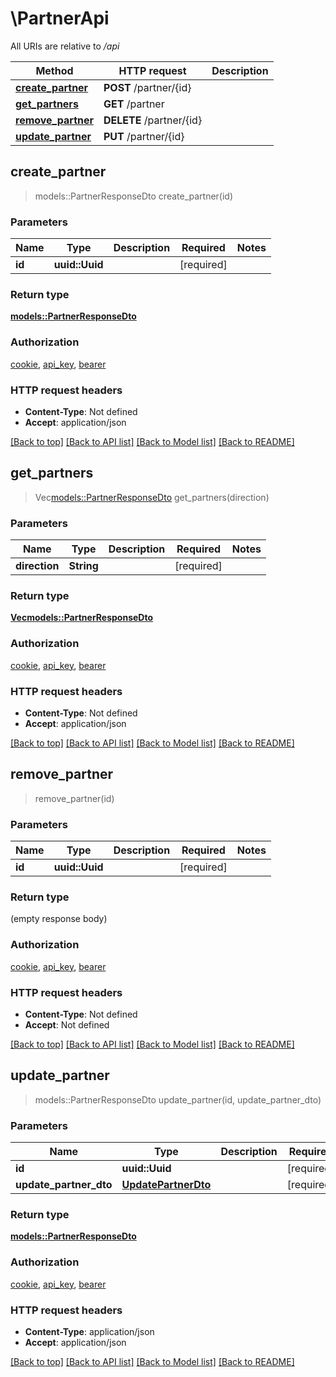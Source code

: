 # \PartnerApi

All URIs are relative to */api*

Method | HTTP request | Description
------------- | ------------- | -------------
[**create_partner**](PartnerApi.md#create_partner) | **POST** /partner/{id} | 
[**get_partners**](PartnerApi.md#get_partners) | **GET** /partner | 
[**remove_partner**](PartnerApi.md#remove_partner) | **DELETE** /partner/{id} | 
[**update_partner**](PartnerApi.md#update_partner) | **PUT** /partner/{id} | 



## create_partner

> models::PartnerResponseDto create_partner(id)


### Parameters


Name | Type | Description  | Required | Notes
------------- | ------------- | ------------- | ------------- | -------------
**id** | **uuid::Uuid** |  | [required] |

### Return type

[**models::PartnerResponseDto**](PartnerResponseDto.md)

### Authorization

[cookie](../README.md#cookie), [api_key](../README.md#api_key), [bearer](../README.md#bearer)

### HTTP request headers

- **Content-Type**: Not defined
- **Accept**: application/json

[[Back to top]](#) [[Back to API list]](../README.md#documentation-for-api-endpoints) [[Back to Model list]](../README.md#documentation-for-models) [[Back to README]](../README.md)


## get_partners

> Vec<models::PartnerResponseDto> get_partners(direction)


### Parameters


Name | Type | Description  | Required | Notes
------------- | ------------- | ------------- | ------------- | -------------
**direction** | **String** |  | [required] |

### Return type

[**Vec<models::PartnerResponseDto>**](PartnerResponseDto.md)

### Authorization

[cookie](../README.md#cookie), [api_key](../README.md#api_key), [bearer](../README.md#bearer)

### HTTP request headers

- **Content-Type**: Not defined
- **Accept**: application/json

[[Back to top]](#) [[Back to API list]](../README.md#documentation-for-api-endpoints) [[Back to Model list]](../README.md#documentation-for-models) [[Back to README]](../README.md)


## remove_partner

> remove_partner(id)


### Parameters


Name | Type | Description  | Required | Notes
------------- | ------------- | ------------- | ------------- | -------------
**id** | **uuid::Uuid** |  | [required] |

### Return type

 (empty response body)

### Authorization

[cookie](../README.md#cookie), [api_key](../README.md#api_key), [bearer](../README.md#bearer)

### HTTP request headers

- **Content-Type**: Not defined
- **Accept**: Not defined

[[Back to top]](#) [[Back to API list]](../README.md#documentation-for-api-endpoints) [[Back to Model list]](../README.md#documentation-for-models) [[Back to README]](../README.md)


## update_partner

> models::PartnerResponseDto update_partner(id, update_partner_dto)


### Parameters


Name | Type | Description  | Required | Notes
------------- | ------------- | ------------- | ------------- | -------------
**id** | **uuid::Uuid** |  | [required] |
**update_partner_dto** | [**UpdatePartnerDto**](UpdatePartnerDto.md) |  | [required] |

### Return type

[**models::PartnerResponseDto**](PartnerResponseDto.md)

### Authorization

[cookie](../README.md#cookie), [api_key](../README.md#api_key), [bearer](../README.md#bearer)

### HTTP request headers

- **Content-Type**: application/json
- **Accept**: application/json

[[Back to top]](#) [[Back to API list]](../README.md#documentation-for-api-endpoints) [[Back to Model list]](../README.md#documentation-for-models) [[Back to README]](../README.md)

